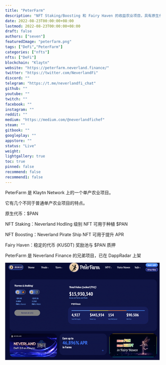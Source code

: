 ```yaml
---
title: "PeterFarm"
description: "NFT Staking/Boosting 和 Fairy Haven 的收益农业项目，具有原生代币 Staking 的稳定代币奖励池"
date: 2022-08-23T00:00:00+08:00
lastmod: 2022-08-23T00:00:00+08:00
draft: false
authors: ["seven"]
featuredImage: "peterfarm.png"
tags: ["DeFi","PeterFarm"]
categories: ["nfts"]
nfts: ["DeFi"]
blockchain: "Klaytn"
website: "https://peterfarm.neverland.finance/"
twitter: "https://twitter.com/NeverlandFi"
discord: ""
telegram: "https://t.me/neverlandfi_chat"
github: ""
youtube: ""
twitch: ""
facebook: ""
instagram: ""
reddit: ""
medium: "https://medium.com/@neverlandfichef"
steam: ""
gitbook: ""
googleplay: ""
appstore: ""
status: "Live"
weight: 
lightgallery: true
toc: true
pinned: false
recommend: false
recommend1: false
---
```

PeterFarm 是 Klaytn Network 上的一个单产农业项目。

它有几个不同于普通单产农业项目的特点。

 原生代币：$PAN

 NFT Staking：Neverland Hodling 级别 NFT 可用于种植 $PAN

 NFT Boosting：Neverland Pirate Ship NFT 可用于提升 APR

 Fairy Haven：稳定的代币 (KUSDT) 奖励池与 $PAN 质押

PeterFarm 是 Neverland Finance 的兄弟项目，已在 DappRadar 上架

![1](1661219153674.jpg)